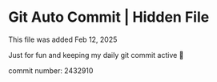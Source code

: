 # Git Auto Commit | Hidden File

This file was added Feb 12, 2025

Just for fun and keeping my daily git commit active 🤪

commit number: 2432910
